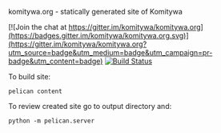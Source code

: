 komitywa.org - statically generated site of Komitywa

[![Join the chat at https://gitter.im/komitywa/komitywa.org](https://badges.gitter.im/komitywa/komitywa.org.svg)](https://gitter.im/komitywa/komitywa.org?utm_source=badge&utm_medium=badge&utm_campaign=pr-badge&utm_content=badge)
[![Build Status](https://travis-ci.org/komitywa/komitywa.org.svg)](https://travis-ci.org/komitywa/komitywa.org)


To build site:
```shell
pelican content
```

To review created site go to output directory and:
```shell
python -m pelican.server
```

